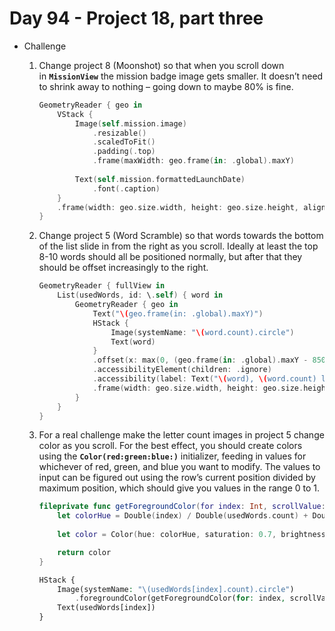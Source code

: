 # Day 94 - Project 18, part three

- Challenge
    1. Change project 8 (Moonshot) so that when you scroll down in **`MissionView`** the mission badge image gets smaller. It doesn’t need to shrink away to nothing – going down to maybe 80% is fine.

        ```swift
        GeometryReader { geo in
            VStack {
                Image(self.mission.image)
                    .resizable()
                    .scaledToFit()
                    .padding(.top)
                    .frame(maxWidth: geo.frame(in: .global).maxY)
                
                Text(self.mission.formattedLaunchDate)
                    .font(.caption)
            }
            .frame(width: geo.size.width, height: geo.size.height, alignment: .center)
        }
        ```

    2. Change project 5 (Word Scramble) so that words towards the bottom of the list slide in from the right as you scroll. Ideally at least the top 8-10 words should all be positioned normally, but after that they should be offset increasingly to the right.

        ```swift
        GeometryReader { fullView in
            List(usedWords, id: \.self) { word in
                GeometryReader { geo in
                    Text("\(geo.frame(in: .global).maxY)")
                    HStack {
                        Image(systemName: "\(word.count).circle")
                        Text(word)
                    }
                    .offset(x: max(0, (geo.frame(in: .global).maxY - 850)))
                    .accessibilityElement(children: .ignore)
                    .accessibility(label: Text("\(word), \(word.count) letters"))
                    .frame(width: geo.size.width, height: geo.size.height, alignment: .center)
                }
            }
        }
        ```

    3. For a real challenge make the letter count images in project 5 change color as you scroll. For the best effect, you should create colors using the **`Color(red:green:blue:)`** initializer, feeding in values for whichever of red, green, and blue you want to modify. The values to input can be figured out using the row’s current position divided by maximum position, which should give you values in the range 0 to 1.

        ```swift
        fileprivate func getForegroundColor(for index: Int, scrollValue: CGFloat) -> Color {
            let colorHue = Double(index) / Double(usedWords.count) + Double(scrollValue / 1000)
            
            let color = Color(hue: colorHue, saturation: 0.7, brightness: 0.7)

            return color
        }
        ```

        ```php
        HStack {
            Image(systemName: "\(usedWords[index].count).circle")
                .foregroundColor(getForegroundColor(for: index, scrollValue: geo.frame(in: .global).minY))
            Text(usedWords[index])
        }
        ```